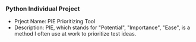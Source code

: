 <h3>Python Individual Project</h3>
<ul>
  <li>Prject Name: PIE Prioritizing Tool</li>
  <li>Description: PIE, which stands for "Potential", "Importance", "Ease", is a method I often use at work to prioritize test ideas.</li>
</ul>
